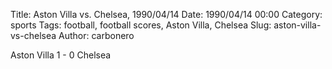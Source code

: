 Title: Aston Villa vs. Chelsea, 1990/04/14
Date: 1990/04/14 00:00
Category: sports
Tags: football, football scores, Aston Villa, Chelsea
Slug: aston-villa-vs-chelsea
Author: carbonero


Aston Villa 1 - 0 Chelsea
